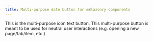 ```yaml
---
title: Multi-purpose date button for mBlazonry components
---
```


This is the multi-purpose icon text button. This multi-purpose button is meant to be used for neutral user interactions (e.g. opening a new page/tab/item, etc.)